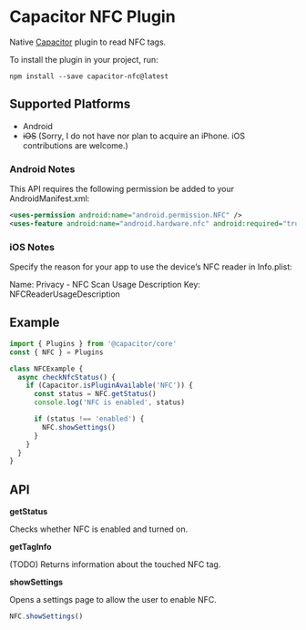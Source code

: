 # Capacitor NFC Plugin

Native [Capacitor](https://capacitor.ionicframework.com/) plugin to read NFC tags.

To install the plugin in your project, run:

`npm install --save capacitor-nfc@latest`

## Supported Platforms

- Android
- <del>iOS</del> (Sorry, I do not have nor plan to acquire an iPhone. iOS contributions are welcome.)

### Android Notes

This API requires the following permission be added to your AndroidManifest.xml:

```xml
<uses-permission android:name="android.permission.NFC" />
<uses-feature android:name="android.hardware.nfc" android:required="true" />
```

### iOS Notes

Specify the reason for your app to use the device’s NFC reader in Info.plist:

Name: Privacy - NFC Scan Usage Description
Key: NFCReaderUsageDescription

## Example

```js
import { Plugins } from '@capacitor/core'
const { NFC } = Plugins

class NFCExample {
  async checkNfcStatus() {
    if (Capacitor.isPluginAvailable('NFC')) {
      const status = NFC.getStatus()
      console.log('NFC is enabled', status)

      if (status !== 'enabled') {
        NFC.showSettings()
      }
    }
  }
}
```

## API

**getStatus**

Checks whether NFC is enabled and turned on.

**getTagInfo**

(TODO) Returns information about the touched NFC tag.

**showSettings**

Opens a settings page to allow the user to enable NFC.

```js
NFC.showSettings()
```
